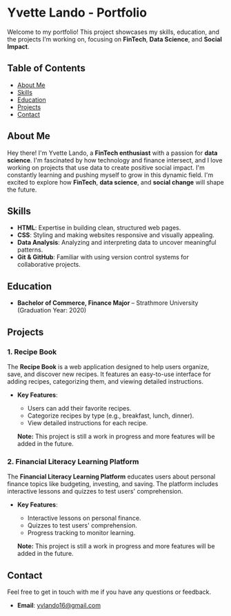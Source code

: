 # Yvette Lando - Portfolio
Welcome to my portfolio! This project showcases my skills, education, and the projects I’m working on, focusing on **FinTech**, **Data Science**, and **Social Impact**.
## Table of Contents
- [About Me](#about-me)
- [Skills](#skills)
- [Education](#education)
- [Projects](#projects)
- [Contact](#contact)
## About Me
Hey there! I'm Yvette Lando, a **FinTech enthusiast** with a passion for **data science**. I'm fascinated by how technology and finance intersect, and I love working on projects that use data to create positive social impact.
I'm constantly learning and pushing myself to grow in this dynamic field. I'm excited to explore how **FinTech**, **data science**, and **social change** will shape the future.
## Skills
- **HTML**: Expertise in building clean, structured web pages.
- **CSS**: Styling and making websites responsive and visually appealing.
- **Data Analysis**: Analyzing and interpreting data to uncover meaningful patterns.
- **Git & GitHub**: Familiar with using version control systems for collaborative projects.
## Education
- **Bachelor of Commerce, Finance Major** – Strathmore University (Graduation Year: 2020)
## Projects
### 1. Recipe Book
The **Recipe Book** is a web application designed to help users organize, save, and discover new recipes. It features an easy-to-use interface for adding recipes, categorizing them, and viewing detailed instructions.
- **Key Features**:
  - Users can add their favorite recipes.
  - Categorize recipes by type (e.g., breakfast, lunch, dinner).
  - View detailed instructions for each recipe.

   **Note:** This project is still a work in progress and more features will be added in the future.
### 2. Financial Literacy Learning Platform
The **Financial Literacy Learning Platform** educates users about personal finance topics like budgeting, investing, and saving. The platform includes interactive lessons and quizzes to test users' comprehension.
- **Key Features**:
  - Interactive lessons on personal finance.
  - Quizzes to test users' comprehension.
  - Progress tracking to monitor learning.
  
  **Note:** This project is still a work in progress and more features will be added in the future.
## Contact
Feel free to get in touch with me if you have any questions or feedback.
- **Email**: yvlando16@gmail.com
